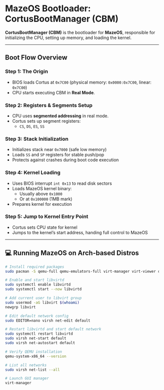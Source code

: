 # MazeOS Bootloader: CortusBootManager (CBM)

**CortusBootManager (CBM)** is the bootloader for **MazeOS**, responsible for initializing the CPU, setting up memory, and loading the kernel.

---

## Boot Flow Overview

### Step 1: The Origin
- BIOS loads Cortus at `0x7C00` (physical memory: `0x0000:0x7C00`, linear: `0x7C00`)  
- CPU starts executing CBM in **Real Mode**.

### Step 2: Registers & Segments Setup
- CPU uses **segmented addressing** in real mode.  
- Cortus sets up segment registers:
  - `CS`, `DS`, `ES`, `SS`

### Step 3: Stack Initialization
- Initializes stack near `0x7000` (safe low memory)  
- Loads `SS` and `SP` registers for stable push/pop  
- Protects against crashes during boot code execution

### Step 4: Kernel Loading
- Uses BIOS interrupt `int 0x13` to read disk sectors  
- Loads MazeOS kernel binary:
  - Usually above `0x1000`  
  - Or at `0x100000` (1MB mark)  
- Prepares kernel for execution

### Step 5: Jump to Kernel Entry Point
- Cortus sets CPU state for kernel  
- Jumps to the kernel’s start address, handing full control to MazeOS

---

## 💻 Running MazeOS on Arch-based Distros

```bash
# Install required packages
sudo pacman -S qemu-full qemu-emulators-full virt-manager virt-viewer dnsmasq vde2 bridge-utils openbsd-netcat libvirt

# Enable and start libvirtd
sudo systemctl enable libvirtd
sudo systemctl start --now libvirtd

# Add current user to libvirt group
sudo usermod -aG libvirt $(whoami)
newgrp libvirt

# Edit default network config
sudo EDITOR=nano virsh net-edit default

# Restart libvirtd and start default network
sudo systemctl restart libvirtd
sudo virsh net-start default
sudo virsh net-autostart default

# Verify QEMU installation
qemu-system-x86_64 --version

# List all networks
sudo virsh net-list --all

# Launch GUI manager
virt-manager
